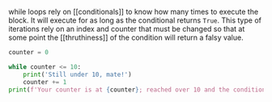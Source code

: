 while loops rely on [[conditionals]] to know how many times to execute the block. It will execute for as long as the conditional returns `True`. This type of iterations rely on an index and counter that must be changed so that at some point the [[thruthiness]] of the condition will return a falsy value.

```python
counter = 0

while counter <= 10:
	print('Still under 10, mate!')
	counter += 1
print(f'Your counter is at {counter}; reached over 10 and the condition returned falsey, so now you are outside the loop again.')
```